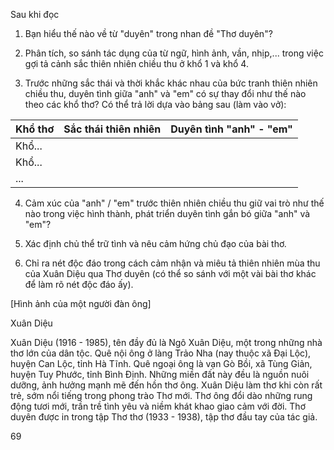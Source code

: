 Sau khi đọc

1. Bạn hiểu thế nào về từ "duyên" trong nhan đề "Thơ duyên"?

2. Phân tích, so sánh tác dụng của từ ngữ, hình ảnh, vần, nhịp,... trong việc gợi tả cảnh sắc thiên nhiên chiều thu ở khổ 1 và khổ 4.

3. Trước những sắc thái và thời khắc khác nhau của bức tranh thiên nhiên chiều thu, duyên tình giữa "anh" và "em" có sự thay đổi như thế nào theo các khổ thơ? Có thể trả lời dựa vào bảng sau (làm vào vở):

Khổ thơ | Sắc thái thiên nhiên | Duyên tình "anh" - "em"
--- | --- | ---
Khổ... | |
Khổ... | |
... | |

4. Cảm xúc của "anh" / "em" trước thiên nhiên chiều thu giữ vai trò như thế nào trong việc hình thành, phát triển duyên tình gắn bó giữa "anh" và "em"?

5. Xác định chủ thể trữ tình và nêu cảm hứng chủ đạo của bài thơ.

6. Chỉ ra nét độc đáo trong cách cảm nhận và miêu tả thiên nhiên mùa thu của Xuân Diệu qua Thơ duyên (có thể so sánh với một vài bài thơ khác để làm rõ nét độc đáo ấy).

[Hình ảnh của một người đàn ông]

Xuân Diệu

Xuân Diệu (1916 - 1985), tên đầy đủ là Ngô Xuân Diệu, một trong những nhà thơ lớn của dân tộc. Quê nội ông ở làng Trảo Nha (nay thuộc xã Đại Lộc), huyện Can Lộc, tỉnh Hà Tĩnh. Quê ngoại ông là vạn Gò Bồi, xã Tùng Giản, huyện Tuy Phước, tỉnh Bình Định. Những miền đất này đều là nguồn nuôi dưỡng, ảnh hưởng mạnh mẽ đến hồn thơ ông. Xuân Diệu làm thơ khi còn rất trẻ, sớm nổi tiếng trong phong trào Thơ mới. Thơ ông đổi dào những rung động tươi mới, trần trề tình yêu và niềm khát khao giao cảm với đời. Thơ duyên được in trong tập Thơ thơ (1933 - 1938), tập thơ đầu tay của tác giả.

69